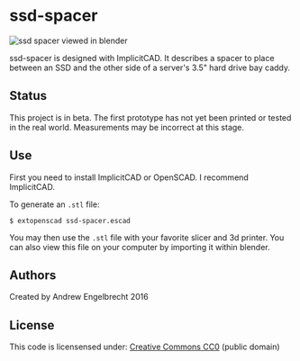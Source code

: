 # ssd-spacer

![ssd spacer viewed in blender](http://i.imgur.com/Twd0PCo.png)

ssd-spacer is designed with ImplicitCAD. It describes a spacer to place between
an SSD and the other side of a server's 3.5" hard drive bay caddy.

## Status

This project is in beta. The first prototype has not yet been printed or tested
in the real world. Measurements may be incorrect at this stage.

## Use

First you need to install ImplicitCAD or OpenSCAD. I recommend ImplicitCAD.

To generate an `.stl` file:

    $ extopenscad ssd-spacer.escad

You may then use the `.stl` file with your favorite slicer and 3d printer. You
can also view this file on your computer by importing it within blender.

## Authors

Created by Andrew Engelbrecht 2016

## License

This code is licensensed under:
[Creative Commons CC0](https:creativecommons.org/publicdomain/zero/1.0/) (public domain)

